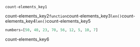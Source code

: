 ```ngMeta
count-elements_key1
```
count-elements_key2`function`count-elements_key3`len()`count-elements_key4`len()`count-elements_key5

```python
numbers=[50, 40, 23, 70, 56, 12, 5, 10, 7]
```
count-elements_key6